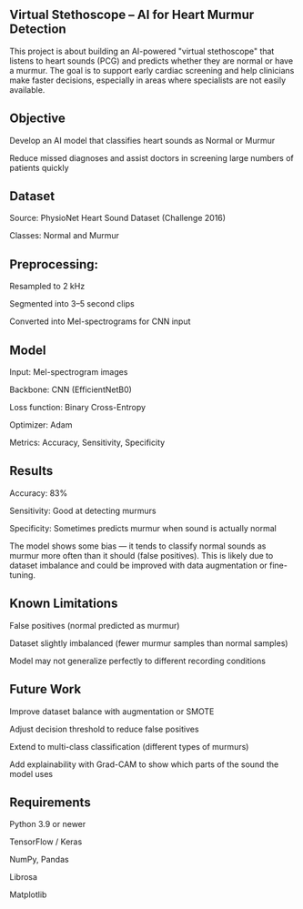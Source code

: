 ## Virtual Stethoscope – AI for Heart Murmur Detection

This project is about building an AI-powered "virtual stethoscope" that listens to heart sounds (PCG) and predicts whether they are normal or have a murmur.
The goal is to support early cardiac screening and help clinicians make faster decisions, especially in areas where specialists are not easily available.

## Objective

Develop an AI model that classifies heart sounds as Normal or Murmur

Reduce missed diagnoses and assist doctors in screening large numbers of patients quickly

## Dataset

Source: PhysioNet Heart Sound Dataset (Challenge 2016)

Classes: Normal and Murmur

## Preprocessing:

Resampled to 2 kHz

Segmented into 3–5 second clips

Converted into Mel-spectrograms for CNN input

## Model

Input: Mel-spectrogram images

Backbone: CNN (EfficientNetB0)

Loss function: Binary Cross-Entropy

Optimizer: Adam

Metrics: Accuracy, Sensitivity, Specificity

## Results

Accuracy: 83%

Sensitivity: Good at detecting murmurs

Specificity: Sometimes predicts murmur when sound is actually normal

The model shows some bias — it tends to classify normal sounds as murmur more often than it should (false positives).
This is likely due to dataset imbalance and could be improved with data augmentation or fine-tuning.

## Known Limitations

False positives (normal predicted as murmur)

Dataset slightly imbalanced (fewer murmur samples than normal samples)

Model may not generalize perfectly to different recording conditions

## Future Work

Improve dataset balance with augmentation or SMOTE

Adjust decision threshold to reduce false positives

Extend to multi-class classification (different types of murmurs)

Add explainability with Grad-CAM to show which parts of the sound the model uses

## Requirements

Python 3.9 or newer

TensorFlow / Keras

NumPy, Pandas

Librosa

Matplotlib

